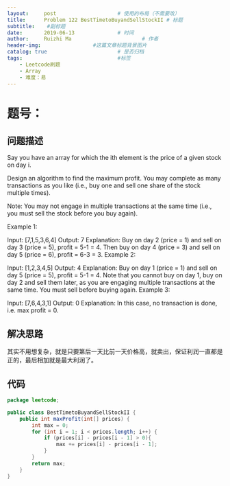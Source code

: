 ```yaml
---
layout:     post   				    # 使用的布局（不需要改）
title:      Problem	122 BestTimetoBuyandSellStockII	# 标题 
subtitle:    #副标题
date:       2019-06-13				# 时间
author:     Ruizhi Ma 						# 作者
header-img:              	#这篇文章标题背景图片
catalog: true 						# 是否归档
tags:								#标签
    - Leetcode刷题
    - Array
    - 难度：易
---
```


# 题号：
## 问题描述
Say you have an array for which the ith element is the price of a given stock on day i.

Design an algorithm to find the maximum profit. You may complete as many transactions as you like (i.e., buy one and sell one share of the stock multiple times).

Note: You may not engage in multiple transactions at the same time (i.e., you must sell the stock before you buy again).

Example 1:

Input: [7,1,5,3,6,4]
Output: 7
Explanation: Buy on day 2 (price = 1) and sell on day 3 (price = 5), profit = 5-1 = 4.
             Then buy on day 4 (price = 3) and sell on day 5 (price = 6), profit = 6-3 = 3.
Example 2:

Input: [1,2,3,4,5]
Output: 4
Explanation: Buy on day 1 (price = 1) and sell on day 5 (price = 5), profit = 5-1 = 4.
             Note that you cannot buy on day 1, buy on day 2 and sell them later, as you are
             engaging multiple transactions at the same time. You must sell before buying again.
Example 3:

Input: [7,6,4,3,1]
Output: 0
Explanation: In this case, no transaction is done, i.e. max profit = 0.

## 解决思路
其实不用想复杂，就是只要第后一天比前一天价格高，就卖出，保证利润一直都是正的，最后相加就是最大利润了。

## 代码
```java
package leetcode;

public class BestTimetoBuyandSellStockII {
    public int maxProfit(int[] prices) {
        int max = 0;
        for (int i = 1; i < prices.length; i++) {
            if (prices[i] - prices[i - 1] > 0){
                max += prices[i] - prices[i - 1];
            }
        }
        return max;
    }
}

```